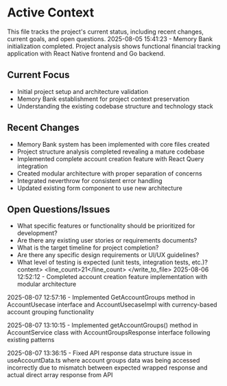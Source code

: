 # Active Context

This file tracks the project's current status, including recent changes, current goals, and open questions.
2025-08-05 15:41:23 - Memory Bank initialization completed. Project analysis shows functional financial tracking application with React Native frontend and Go backend.

## Current Focus

- Initial project setup and architecture validation
- Memory Bank establishment for project context preservation
- Understanding the existing codebase structure and technology stack

## Recent Changes

- Memory Bank system has been implemented with core files created
- Project structure analysis completed revealing a mature codebase
- Implemented complete account creation feature with React Query integration
- Created modular architecture with proper separation of concerns
- Integrated neverthrow for consistent error handling
- Updated existing form component to use new architecture

## Open Questions/Issues

- What specific features or functionality should be prioritized for development?
- Are there any existing user stories or requirements documents?
- What is the target timeline for project completion?
- Are there any specific design requirements or UI/UX guidelines?
- What level of testing is expected (unit tests, integration tests, etc.)?
content>
<line_count>21</line_count>
</write_to_file>
2025-08-06 12:52:12 - Completed account creation feature implementation with modular architecture

2025-08-07 12:57:16 - Implemented GetAccountGroups method in AccountUsecase interface and AccountUsecaseImpl with currency-based account grouping functionality

2025-08-07 13:10:15 - Implemented getAccountGroups() method in AccountService class with AccountGroupsResponse interface following existing patterns

2025-08-07 13:36:15 - Fixed API response data structure issue in useAccountData.ts where account groups data was being accessed incorrectly due to mismatch between expected wrapped response and actual direct array response from API